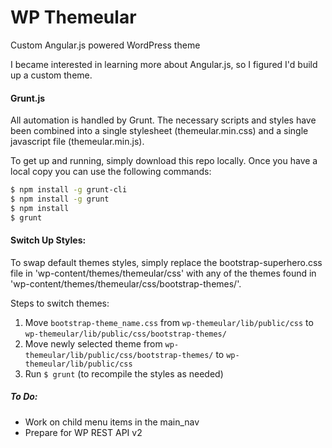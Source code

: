 # WP Themeular

Custom Angular.js powered WordPress theme

I became interested in learning more about Angular.js, so I figured I'd build up a custom theme. 

#### Grunt.js
All automation is handled by Grunt. The necessary scripts and styles have been combined into a single stylesheet (themeular.min.css) and a single javascript file (themeular.min.js).

To get up and running, simply download this repo locally. Once you have a local copy you can use the following commands:

```bash
$ npm install -g grunt-cli
$ npm install -g grunt
$ npm install
$ grunt
```

#### Switch Up Styles:
To swap default themes styles, simply replace the bootstrap-superhero.css file in 'wp-content/themes/themeular/css' with any of the themes found in 'wp-content/themes/themeular/css/bootstrap-themes/'.

Steps to switch themes:

1. Move `bootstrap-theme_name.css` from `wp-themeular/lib/public/css` to `wp-themeular/lib/public/css/bootstrap-themes/`
2. Move newly selected theme from `wp-themeular/lib/public/css/bootstrap-themes/` to `wp-themeular/lib/public/css`
3. Run `$ grunt` (to recompile the styles as needed)


##### To Do:
* Work on child menu items in the main_nav
* Prepare for WP REST API  v2